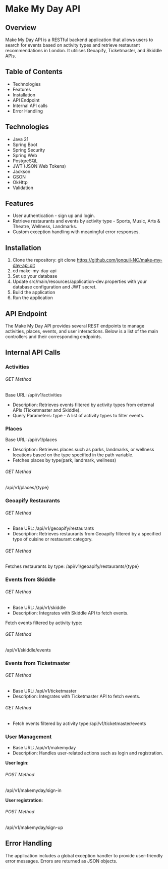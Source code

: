 # **Make My Day API**

## **Overview**

Make My Day API is a RESTful backend application that allows users to search for events based on activity types and retrieve restaurant recommendations in London. It utilises Geoapify, Ticketmaster, and Skiddle APIs.

## **Table of Contents**

* Technologies
* Features
* Installation
* API Endpoint
* Internal API calls
* Error Handling

## **Technologies**

* Java 21
* Spring Boot
* Spring Security
* Spring Web
* PostgreSQL
* JWT (JSON Web Tokens)
* Jackson
* GSON
* OkHttp
* Validation

## **Features**

* User authentication - sign up and login.
* Retrieve restaurants and events by activity type - Sports, Music, Arts & Theatre, Wellness, Landmarks.
* Custom exception handling with meaningful error responses.

## **Installation**

1. Clone the repository: git clone https://github.com/jonquil-NC/make-my-day-api.git
2. cd make-my-day-api
3. Set up your database
4. Update src/main/resources/application-dev.properties with your database configuration and JWT secret.
5. Build the application
6. Run the application 

## **API Endpoint**

The Make My Day API provides several REST endpoints to manage activities, places, events, and user interactions. Below is a list of the main controllers and their corresponding endpoints.


## **Internal API Calls**

### Activities

###### GET Method

Base URL: /api/v1/activities

* Description: Retrieves events filtered by activity types from external APIs (Ticketmaster and Skiddle).
* Query Parameters: type - A list of activity types to filter events.

### Places

Base URL: /api/v1/places

* Description: Retrieves places such as parks, landmarks, or wellness locations based on the type specified in the path variable.
* Fetches places by type(park, landmark, wellness)

###### GET Method

/api/v1/places/{type}

### Geoapify Restaurants

###### GET Method

* Base URL: /api/v1/geoapify/restaurants
* Description: Retrieves restaurants from Geoapify filtered by a specified type of cuisine or restaurant category.

###### GET Method

Fetches restaurants by type:
/api/v1/geoapify/restaurants/{type}


### Events from Skiddle

###### GET Method

* Base URL: /api/v1/skiddle
* Description: Integrates with Skiddle API to fetch events.

Fetch events filtered by activity type:
###### GET Method
/api/v1/skiddle/events

### Events from Ticketmaster
###### GET Method
* Base URL: /api/v1/ticketmaster
* Description: Integrates with Ticketmaster API to fetch events.

###### GET Method
* Fetch events filtered by activity type:/api/v1/ticketmaster/events

### User Management
* Base URL: /api/v1/makemyday
* Description: Handles user-related actions such as login and registration.


**User login:**
###### POST Method
/api/v1/makemyday/sign-in

**User registration:**
###### POST Method
/api/v1/makemyday/sign-up

## Error Handling
The application includes a global exception handler to provide user-friendly error messages. 
Errors are returned as JSON objects. 


